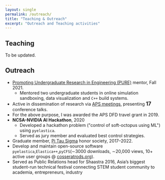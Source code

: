 ```yaml
---
layout: single
permalink: /outreach/
title: "Teaching & Outreach"
excerpt: "Outreach and Teaching activities"
---
```


## Teaching
To be updated.

<!-- ### Teaching
- UIUC Graduate Teacher Certificate
- UIUC Teacher Ranked as Excellent by Students in Spring 2020

todo : link from TA section on bio
 -->

## Outreach
- [Promoting Undergraduate Research in Engineering (PURE)](https://pure.engr.illinois.edu) mentor, Fall 2021.
	- Mentored two undergraduate students in online simulation sandboxing, data visualization and `C++` build systems.
- Active in dissemination of research via [APS meetings](https://www.aps.org/), presenting **<span style="font-size:120%;">17</span>** conference talks.
- For the above purpose, I was awarded the APS DFD travel grant in 2019.
- **NCSA-NVIDIA AI Hackathon**, 2020
	- Developed a hackathon problem ("control of soft-octopus using ML") using `pyelastica`.
	- Served as jury member and evaluated best control strategies.
- Graduate member, [Pi Tau Sigma](https://pitausigma.mechse.illinois.edu/) honor society, 2017–2022.
- Develop and maintain open-source software `pyelastica`,`Elastica++`,`pyCFS`(∼3000 downloads, ∼20,000 views, 10+ active user groups @ [cosseratrods.org](https://www.cosseratrods.org/)).
- Served as Public Relations head for Shaastra 2016, Asia’s biggest student-run technical festival connecting STEM student community to academia, entrepreneurs, industry
